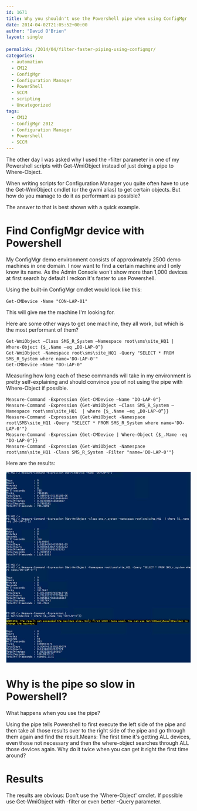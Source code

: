 ```yaml
---
id: 1671
title: Why you shouldn't use the Powershell pipe when using ConfigMgr
date: 2014-04-02T21:05:52+00:00
author: "David O'Brien"
layout: single

permalink: /2014/04/filter-faster-piping-using-configmgr/
categories:
  - automation
  - CM12
  - ConfigMgr
  - Configuration Manager
  - PowerShell
  - SCCM
  - scripting
  - Uncategorized
tags:
  - CM12
  - ConfigMgr 2012
  - Configuration Manager
  - Powershell
  - SCCM
---
```

The other day I was asked why I used the -filter parameter in one of my Powershell scripts with Get-WmiObject instead of just doing a pipe to Where-Object.

When writing scripts for Configuration Manager you quite often have to use the Get-WmiObject cmdlet (or the gwmi alias) to get certain objects. But how do you manage to do it as performant as possible?

The answer to that is best shown with a quick example.

# Find ConfigMgr device with Powershell

My ConfigMgr demo environment consists of approximately 2500 demo machines in one domain. I now want to find a certain machine and I only know its name. As the Admin Console won't show more than 1,000 devices at first search by default I reckon it's faster to use Powershell.

Using the built-in ConfigMgr cmdlet would look like this:

`Get-CMDevice -Name "CON-LAP-01"`

This will give me the machine I'm looking for.

Here are some other ways to get one machine, they all work, but which is the most performant of them?

```
Get-WmiObject –Class SMS_R_System –Namespace root\sms\site_HQ1 | Where-Object {$_.Name –eq „DO-LAP-0“}
Get-WmiObject -Namespace root\sms\site_HQ1 -Query "SELECT * FROM SMS_R_System where name='DO-LAP-0'"
Get-CMDevice –Name "DO-LAP-0"
```

Measuring how long each of these commands will take in my environment is pretty self-explaining and should convince you of not using the pipe with Where-Object if possible.

```
Measure-Command -Expression {Get-CMDevice –Name "DO-LAP-0"}
Measure-Command -Expression {Get-WmiObject –Class SMS_R_System –Namespace root\sms\site_HQ1  | where {$_.Name –eq „DO-LAP-0“}}
Measure-Command -Expression {Get-WmiObject -Namespace root\SMS\site_HQ1 -Query "SELECT * FROM SMS_R_System where name='DO-LAP-0'"}
Measure-Command -Expression {Get-CMDevice | Where-Object {$_.Name -eq "DO-LAP-0"}}
Measure-Command -Expression {Get-WmiObject -Namespace root\sms\site_HQ1 -Class SMS_R_System -Filter "name='DO-LAP-0'"}
```

Here are the results:

![image](/media/2014/04/query_results.jpg)

# Why is the pipe so slow in Powershell?

What happens when you use the pipe?

Using the pipe tells Powershell to first execute the left side of the pipe and then take all those results over to the right side of the pipe and go through them again and find the result.Means: The first time it's getting ALL devices, even those not necessary and then the where-object searches through ALL those devices again. Why do it twice when you can get it right the first time around?

# Results

The results are obvious: Don't use the 'Where-Object' cmdlet. If possible use Get-WmiObject with -filter or even better -Query parameter.

